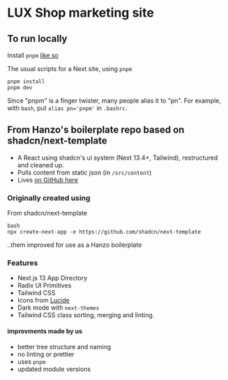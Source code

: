 # LUX Shop marketing site

## To run locally

Install `pnpm` [like so](https://pnpm.io/installation)

The usual scripts for a Next site, using `pnpm`
```
pnpm install
pnpm dev
```

Since "pnpm" is a finger twister, many people alias it to "pn". For example, with `bash`, put `alias pn='pnpm'` in `.bashrc`.


## From Hanzo's boilerplate repo based on shadcn/next-template

- A React using shadcn's ui system (Next 13.4+, Tailwind), restructured and cleaned up.
- Pulls content from static json (in `/src/content`)
- Lives [on GitHub here](https://github.com/hanzoai/shadcn-boilerplate)

### Originally created using

From shadcn/next-template

```
bash
npx create-next-app -e https://github.com/shadcn/next-template
```

..them improved for use as a Hanzo boilerplate

### Features

- Next.js 13 App Directory
- Radix UI Primitives
- Tailwind CSS
- Icons from [Lucide](https://lucide.dev)
- Dark mode with `next-themes`
- Tailwind CSS class sorting, merging and linting.

#### improvments made by us
- better tree structure and naming
- no linting or prettier
- uses `pnpm`
- updated module versions

